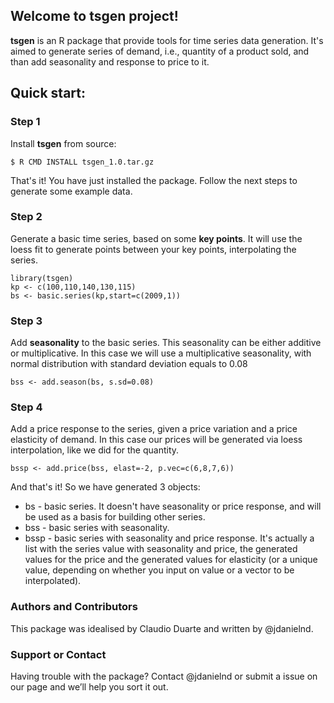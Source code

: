 ## Welcome to tsgen project!

**tsgen** is an R package that provide tools for time series data generation. It's aimed to generate series of demand, i.e., quantity of a product sold, and than add seasonality and response to price to it.

## Quick start:

### Step 1
Install **tsgen** from source:

    $ R CMD INSTALL tsgen_1.0.tar.gz

That's it! You have just installed the package. Follow the next steps to generate some example data.

### Step 2

Generate a basic time series, based on some **key points**. It will use the loess fit to generate points between your key points, interpolating the series.

    library(tsgen)
    kp <- c(100,110,140,130,115)
    bs <- basic.series(kp,start=c(2009,1))

### Step 3

Add **seasonality** to the basic series. This seasonality can be either additive or multiplicative. In this case we will use a multiplicative seasonality, with normal distribution with standard deviation equals to 0.08

    bss <- add.season(bs, s.sd=0.08)

### Step 4

Add a price response to the series, given a price variation and a price elasticity of demand. In this case our prices will be generated via loess interpolation, like we did for the quantity.

    bssp <- add.price(bss, elast=-2, p.vec=c(6,8,7,6))

And that's it! So we have generated 3 objects:

* bs - basic series. It doesn't have seasonality or price response, and will be used as a basis for building other series.
* bss - basic series with seasonality.
* bssp - basic series with seasonality and price response. It's actually a list with the series value with seasonality and price, the generated values for the price and the generated values for elasticity (or a unique value, depending on whether you input on value or a vector to be interpolated).

### Authors and Contributors
This package was idealised by Claudio Duarte and written by @jdanielnd. 

### Support or Contact
Having trouble with the package? Contact @jdanielnd or submit a issue on our page and we’ll help you sort it out.
